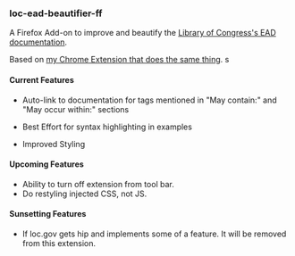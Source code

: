 ### loc-ead-beautifier-ff

A Firefox Add-on to improve and beautify the [Library of Congress's
EAD documentation](http://www.loc.gov/ead/tglib/elements/author.html).

Based on [my Chrome Extension that does the same thing](https://github.com/nodanaonlyzuul/loc-ead-beautifier).
 s
#### Current Features

* Auto-link to documentation for tags mentioned in "May contain:" and "May occur within:" sections

* Best Effort for syntax highlighting in examples

* Improved Styling

#### Upcoming Features

* Ability to turn off extension from tool bar.
* Do restyling injected CSS, not JS.

#### Sunsetting Features

* If loc.gov gets hip and implements some of a feature. It will be removed from this extension.